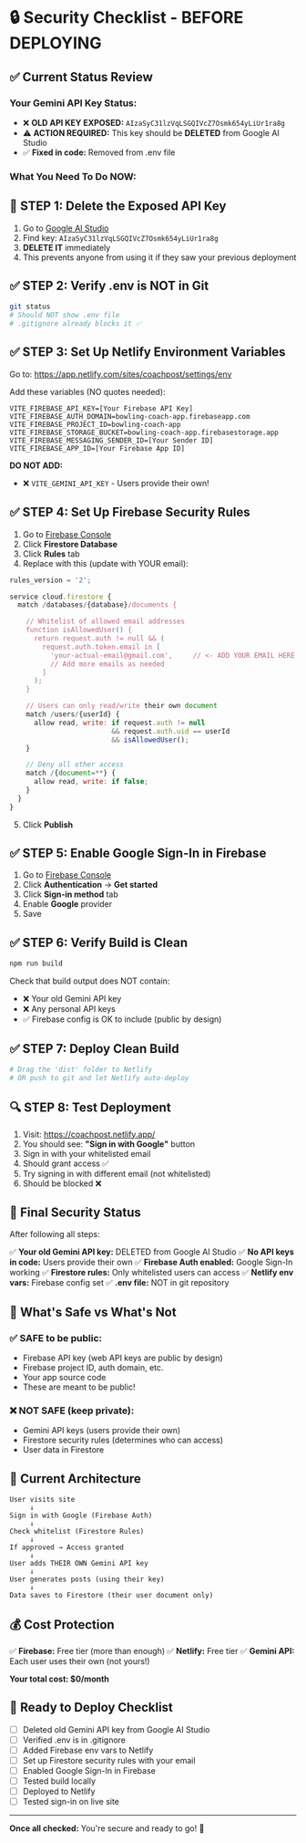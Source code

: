 # 🔒 Security Checklist - BEFORE DEPLOYING

## ✅ Current Status Review

### Your Gemini API Key Status:
- ❌ **OLD API KEY EXPOSED:** `AIzaSyC31lzVqLSGQIVcZ7Osmk654yLiUr1ra8g`
- ⚠️ **ACTION REQUIRED:** This key should be **DELETED** from Google AI Studio
- ✅ **Fixed in code:** Removed from .env file

### What You Need To Do NOW:

## 🚨 STEP 1: Delete the Exposed API Key

1. Go to [Google AI Studio](https://aistudio.google.com/apikey)
2. Find key: `AIzaSyC31lzVqLSGQIVcZ7Osmk654yLiUr1ra8g`
3. **DELETE IT** immediately
4. This prevents anyone from using it if they saw your previous deployment

## ✅ STEP 2: Verify .env is NOT in Git

```bash
git status
# Should NOT show .env file
# .gitignore already blocks it ✅
```

## ✅ STEP 3: Set Up Netlify Environment Variables

Go to: https://app.netlify.com/sites/coachpost/settings/env

Add these variables (NO quotes needed):

```
VITE_FIREBASE_API_KEY=[Your Firebase API Key]
VITE_FIREBASE_AUTH_DOMAIN=bowling-coach-app.firebaseapp.com
VITE_FIREBASE_PROJECT_ID=bowling-coach-app
VITE_FIREBASE_STORAGE_BUCKET=bowling-coach-app.firebasestorage.app
VITE_FIREBASE_MESSAGING_SENDER_ID=[Your Sender ID]
VITE_FIREBASE_APP_ID=[Your Firebase App ID]
```

**DO NOT ADD:**
- ❌ `VITE_GEMINI_API_KEY` - Users provide their own!

## ✅ STEP 4: Set Up Firebase Security Rules

1. Go to [Firebase Console](https://console.firebase.google.com/project/bowling-coach-app/firestore)
2. Click **Firestore Database**
3. Click **Rules** tab
4. Replace with this (update with YOUR email):

```javascript
rules_version = '2';

service cloud.firestore {
  match /databases/{database}/documents {

    // Whitelist of allowed email addresses
    function isAllowedUser() {
      return request.auth != null && (
        request.auth.token.email in [
          'your-actual-email@gmail.com',     // <- ADD YOUR EMAIL HERE
          // Add more emails as needed
        ]
      );
    }

    // Users can only read/write their own document
    match /users/{userId} {
      allow read, write: if request.auth != null
                         && request.auth.uid == userId
                         && isAllowedUser();
    }

    // Deny all other access
    match /{document=**} {
      allow read, write: if false;
    }
  }
}
```

5. Click **Publish**

## ✅ STEP 5: Enable Google Sign-In in Firebase

1. Go to [Firebase Console](https://console.firebase.google.com/project/bowling-coach-app/authentication)
2. Click **Authentication** → **Get started**
3. Click **Sign-in method** tab
4. Enable **Google** provider
5. Save

## ✅ STEP 6: Verify Build is Clean

```bash
npm run build
```

Check that build output does NOT contain:
- ❌ Your old Gemini API key
- ❌ Any personal API keys
- ✅ Firebase config is OK to include (public by design)

## ✅ STEP 7: Deploy Clean Build

```bash
# Drag the 'dist' folder to Netlify
# OR push to git and let Netlify auto-deploy
```

## 🔍 STEP 8: Test Deployment

1. Visit: https://coachpost.netlify.app/
2. You should see: **"Sign in with Google"** button
3. Sign in with your whitelisted email
4. Should grant access ✅
5. Try signing in with different email (not whitelisted)
6. Should be blocked ❌

## 🎯 Final Security Status

After following all steps:

✅ **Your old Gemini API key:** DELETED from Google AI Studio
✅ **No API keys in code:** Users provide their own
✅ **Firebase Auth enabled:** Google Sign-In working
✅ **Firestore rules:** Only whitelisted users can access
✅ **Netlify env vars:** Firebase config set
✅ **.env file:** NOT in git repository

## 🔐 What's Safe vs What's Not

### ✅ SAFE to be public:
- Firebase API key (web API keys are public by design)
- Firebase project ID, auth domain, etc.
- Your app source code
- These are meant to be public!

### ❌ NOT SAFE (keep private):
- Gemini API keys (users provide their own)
- Firestore security rules (determines who can access)
- User data in Firestore

## 📝 Current Architecture

```
User visits site
     ↓
Sign in with Google (Firebase Auth)
     ↓
Check whitelist (Firestore Rules)
     ↓
If approved → Access granted
     ↓
User adds THEIR OWN Gemini API key
     ↓
User generates posts (using their key)
     ↓
Data saves to Firestore (their user document only)
```

## 💰 Cost Protection

✅ **Firebase:** Free tier (more than enough)
✅ **Netlify:** Free tier
✅ **Gemini API:** Each user uses their own (not yours!)

**Your total cost: $0/month**

## 🚀 Ready to Deploy Checklist

- [ ] Deleted old Gemini API key from Google AI Studio
- [ ] Verified .env is in .gitignore
- [ ] Added Firebase env vars to Netlify
- [ ] Set up Firestore security rules with your email
- [ ] Enabled Google Sign-In in Firebase
- [ ] Tested build locally
- [ ] Deployed to Netlify
- [ ] Tested sign-in on live site

---

**Once all checked:** You're secure and ready to go! 🎉
